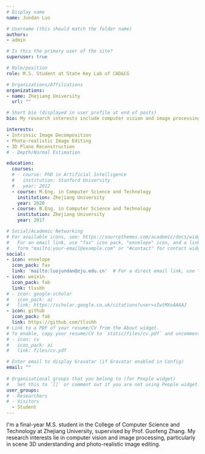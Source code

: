 ```yaml
---
# Display name
name: Jundan Luo

# Username (this should match the folder name)
authors:
- admin

# Is this the primary user of the site?
superuser: true

# Role/position
role: M.S. Student at State Key Lab of CAD&CG 

# Organizations/Affiliations
organizations:
- name: Zhejiang University
  url: ""

# Short bio (displayed in user profile at end of posts)
bio: My research interests include computer vision and image processing.

interests:
- Intrinsic Image Decomposition
- Photo-realistic Image Editing
- 3D Plane Reconstruction
# - Depth/Normal Estimation

education:
  courses:
  # - course: PhD in Artificial Intelligence
  #   institution: Stanford University
  #   year: 2012
  - course: M.Eng. in Computer Science and Technology
    institution: Zhejiang University
    year: 2020
  - course: B.Eng. in Computer Science and Technology
    institution: Zhejiang University
    year: 2017

# Social/Academic Networking
# For available icons, see: https://sourcethemes.com/academic/docs/widgets/#icons
#   For an email link, use "fas" icon pack, "envelope" icon, and a link in the
#   form "mailto:your-email@example.com" or "#contact" for contact widget.
social:
- icon: envelope
  icon_pack: fas
  link: 'mailto:luojundan@zju.edu.cn'  # For a direct email link, use "mailto:test@example.org".
- icon: weixin
  icon_pack: fab
  link: tlsshh
# - icon: google-scholar
#   icon_pack: ai
#   link: https://scholar.google.co.uk/citations?user=sIwtMXoAAAAJ
- icon: github
  icon_pack: fab
  link: https://github.com/tlsshh
# Link to a PDF of your resume/CV from the About widget.
# To enable, copy your resume/CV to `static/files/cv.pdf` and uncomment the lines below.  
# - icon: cv
#   icon_pack: ai
#   link: files/cv.pdf

# Enter email to display Gravatar (if Gravatar enabled in Config)
email: ""
  
# Organizational groups that you belong to (for People widget)
#   Set this to `[]` or comment out if you are not using People widget.  
user_groups:
# - Researchers
# - Visitors
  - Student
---
```


I'm a final-year M.S. student in the College of Computer Science and Technology at Zhejiang University, supervised by Prof. Guofeng Zhang. My research interests lie in computer vision and image processing, particularly in scene 3D understanding and photo-realistic image editing.
<!-- , such as intrinsic image decomposition, depth/normal estimation, and 3D plane reconstruction. -->